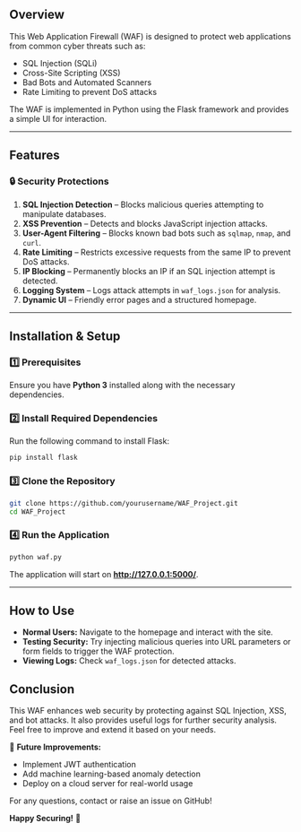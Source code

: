 ## Overview
This Web Application Firewall (WAF) is designed to protect web applications from common cyber threats such as:
- SQL Injection (SQLi)
- Cross-Site Scripting (XSS)
- Bad Bots and Automated Scanners
- Rate Limiting to prevent DoS attacks

The WAF is implemented in Python using the Flask framework and provides a simple UI for interaction.

---

## Features
### 🔒 **Security Protections**
1. **SQL Injection Detection** – Blocks malicious queries attempting to manipulate databases.
2. **XSS Prevention** – Detects and blocks JavaScript injection attacks.
3. **User-Agent Filtering** – Blocks known bad bots such as `sqlmap`, `nmap`, and `curl`.
4. **Rate Limiting** – Restricts excessive requests from the same IP to prevent DoS attacks.
5. **IP Blocking** – Permanently blocks an IP if an SQL injection attempt is detected.
6. **Logging System** – Logs attack attempts in `waf_logs.json` for analysis.
7. **Dynamic UI** – Friendly error pages and a structured homepage.

---

## Installation & Setup
### **1️⃣ Prerequisites**
Ensure you have **Python 3** installed along with the necessary dependencies.

### **2️⃣ Install Required Dependencies**
Run the following command to install Flask:
```bash
pip install flask
```

### **3️⃣ Clone the Repository**
```bash
git clone https://github.com/yourusername/WAF_Project.git
cd WAF_Project
```

### **4️⃣ Run the Application**
```bash
python waf.py
```

The application will start on **http://127.0.0.1:5000/**.

---

## How to Use
- **Normal Users:** Navigate to the homepage and interact with the site.
- **Testing Security:** Try injecting malicious queries into URL parameters or form fields to trigger the WAF protection.
- **Viewing Logs:** Check `waf_logs.json` for detected attacks.

## Conclusion
This WAF enhances web security by protecting against SQL Injection, XSS, and bot attacks. It also provides useful logs for further security analysis. Feel free to improve and extend it based on your needs.

🚀 **Future Improvements:**
- Implement JWT authentication
- Add machine learning-based anomaly detection
- Deploy on a cloud server for real-world usage

For any questions, contact or raise an issue on GitHub!

**Happy Securing!** 🔐

